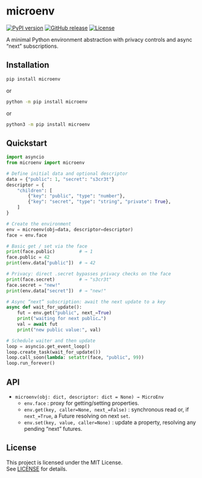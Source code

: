 # microenv

[![PyPI version](https://img.shields.io/pypi/v/microenv.svg)](https://pypi.org/project/microenv/)
[![GitHub release](https://img.shields.io/github/v/release/ceil-python/microenv.svg?logo=github)](https://github.com/ceil-python/microenv/releases)
[![License](https://img.shields.io/pypi/l/supply-demand.svg)](LICENSE)

A minimal Python environment abstraction with privacy controls and async “next” subscriptions.

## Installation

```bash
pip install microenv
```

or

```bash
python -m pip install microenv
```

or

```bash
python3 -m pip install microenv
```

## Quickstart

```python
import asyncio
from microenv import microenv

# Define initial data and optional descriptor
data = {"public": 1, "secret": "s3cr3t"}
descriptor = {
    "children": [
        {"key": "public", "type": "number"},
        {"key": "secret", "type": "string", "private": True},
    ]
}

# Create the environment
env = microenv(obj=data, descriptor=descriptor)
face = env.face

# Basic get / set via the face
print(face.public)         # → 1
face.public = 42
print(env.data["public"])  # → 42

# Privacy: direct .secret bypasses privacy checks on the face
print(face.secret)         # → "s3cr3t"
face.secret = "new!"
print(env.data["secret"])  # → "new!"

# Async “next” subscription: await the next update to a key
async def wait_for_update():
    fut = env.get("public", next_=True)
    print("waiting for next public…")
    val = await fut
    print("new public value:", val)

# Schedule waiter and then update
loop = asyncio.get_event_loop()
loop.create_task(wait_for_update())
loop.call_soon(lambda: setattr(face, "public", 99))
loop.run_forever()
```

## API

- `microenv(obj: dict, descriptor: dict = None) → MicroEnv`
  - `env.face` : proxy for getting/setting properties.
  - `env.get(key, caller=None, next_=False)` : synchronous read or, if `next_=True`, a Future resolving on next `set`.
  - `env.set(key, value, caller=None)` : update a property, resolving any pending “next” futures.

## License

This project is licensed under the MIT License.  
See [LICENSE](https://github.com/ceil-python/microenv/blob/main/LICENSE) for details.
